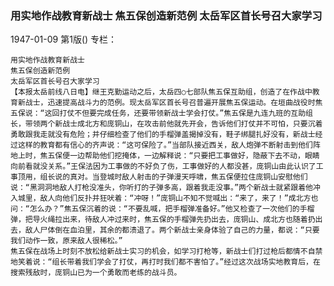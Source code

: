 ### 用实地作战教育新战士  焦五保创造新范例  太岳军区首长号召大家学习

1947-01-09
第1版()
专栏：

    用实地作战教育新战士
    焦五保创造新范例
    太岳军区首长号召大家学习
    【本报太岳前线八日电】继王克勤运动之后，太岳四○七部队焦五保互助组，创造了在作战中教育新战士，迅速提高战斗力的范例。现太岳军区首长号召普遍开展焦五保运动。在垣曲战役时焦五保说：“这回打仗不但要完成任务，还要带领新战士学会打仗。”焦五保是九连九班的互助组长，带领两个新战士成北方和庞铜山，在攻击前他就先开会，告诉他们打仗并不可怕，只要沉着勇敢跟我走就没有危险；并仔细检查了他们的手榴弹盖揭掉没有，鞋子绑腿扎好没有，新战士经过这样的教育都有信心的齐声说：“这可保险了。”当部队接近西关，敌人炮弹不断射击到他们阵地上时，焦五保便一边帮助他们挖掩体，一边解释说：“只要把工事做好，隐蔽下去不动，眼睛向前看就没关系。”王保法因为工事做的不好负了伤，工事做好的人都没甚，庞铜山由此认识了工事顶用，组长说的真对。当登城时敌人射击的子弹漫天呼啸，焦五保便拉住庞铜山安慰他们说：“黑洞洞地敌人打枪没准头，你听打的子弹多高，跟着我走没事。”两个新战士就紧跟着他冲入城里，敌人向他们反扑并狂吠着：“冲呀！”庞铜山不知不觉喊出：“来了，来了！”成北方也问：“怎么办？”焦五保沉着的说：“不要乱喊，把手榴弹准备好。”他又检查了一次他们的手榴弹，把导火绳拉出来，待敌人冲过来时，焦五保的手榴弹先扔出去，庞铜山、成北方也随着扔出去，敌人尸体倒在血泊里，其余的都溃退了。两个新战士亲身体验了自己的力量，都说：“只要我们动作一致，原来敌人很稀松。”
    焦五保在战场上时刻不放松给新战士实习的机会，如学习打枪等，新战士们打过枪后都情不自禁地笑着说：“组长带着我们学会了打仗，再打时我们都不害怕了。”经过这次战场实地教育后，在搜索残敌时，庞铜山已为一个勇敢而老练的战斗员。
